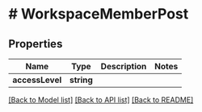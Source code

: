 # # WorkspaceMemberPost

## Properties

Name | Type | Description | Notes
------------ | ------------- | ------------- | -------------
**accessLevel** | **string** |  | 

[[Back to Model list]](../../README.md#documentation-for-models) [[Back to API list]](../../README.md#documentation-for-api-endpoints) [[Back to README]](../../README.md)


